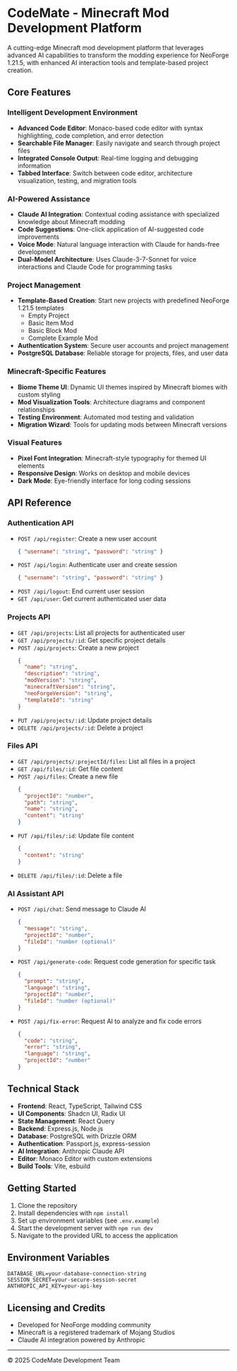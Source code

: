 # CodeMate - Minecraft Mod Development Platform

A cutting-edge Minecraft mod development platform that leverages advanced AI capabilities to transform the modding experience for NeoForge 1.21.5, with enhanced AI interaction tools and template-based project creation.

## Core Features

### Intelligent Development Environment

- **Advanced Code Editor**: Monaco-based code editor with syntax highlighting, code completion, and error detection
- **Searchable File Manager**: Easily navigate and search through project files
- **Integrated Console Output**: Real-time logging and debugging information
- **Tabbed Interface**: Switch between code editor, architecture visualization, testing, and migration tools

### AI-Powered Assistance

- **Claude AI Integration**: Contextual coding assistance with specialized knowledge about Minecraft modding
- **Code Suggestions**: One-click application of AI-suggested code improvements
- **Voice Mode**: Natural language interaction with Claude for hands-free development
- **Dual-Model Architecture**: Uses Claude-3-7-Sonnet for voice interactions and Claude Code for programming tasks

### Project Management

- **Template-Based Creation**: Start new projects with predefined NeoForge 1.21.5 templates
  - Empty Project
  - Basic Item Mod
  - Basic Block Mod
  - Complete Example Mod
- **Authentication System**: Secure user accounts and project management
- **PostgreSQL Database**: Reliable storage for projects, files, and user data

### Minecraft-Specific Features

- **Biome Theme UI**: Dynamic UI themes inspired by Minecraft biomes with custom styling
- **Mod Visualization Tools**: Architecture diagrams and component relationships
- **Testing Environment**: Automated mod testing and validation
- **Migration Wizard**: Tools for updating mods between Minecraft versions

### Visual Features

- **Pixel Font Integration**: Minecraft-style typography for themed UI elements
- **Responsive Design**: Works on desktop and mobile devices
- **Dark Mode**: Eye-friendly interface for long coding sessions

## API Reference

### Authentication API

- `POST /api/register`: Create a new user account
  ```json
  { "username": "string", "password": "string" }
  ```
- `POST /api/login`: Authenticate user and create session
  ```json
  { "username": "string", "password": "string" }
  ```
- `POST /api/logout`: End current user session
- `GET /api/user`: Get current authenticated user data

### Projects API

- `GET /api/projects`: List all projects for authenticated user
- `GET /api/projects/:id`: Get specific project details
- `POST /api/projects`: Create a new project
  ```json
  {
    "name": "string",
    "description": "string",
    "modVersion": "string",
    "minecraftVersion": "string",
    "neoForgeVersion": "string",
    "templateId": "string"
  }
  ```
- `PUT /api/projects/:id`: Update project details
- `DELETE /api/projects/:id`: Delete a project

### Files API

- `GET /api/projects/:projectId/files`: List all files in a project
- `GET /api/files/:id`: Get file content
- `POST /api/files`: Create a new file
  ```json
  {
    "projectId": "number",
    "path": "string",
    "name": "string",
    "content": "string"
  }
  ```
- `PUT /api/files/:id`: Update file content
  ```json
  {
    "content": "string"
  }
  ```
- `DELETE /api/files/:id`: Delete a file

### AI Assistant API

- `POST /api/chat`: Send message to Claude AI
  ```json
  {
    "message": "string",
    "projectId": "number",
    "fileId": "number (optional)"
  }
  ```
- `POST /api/generate-code`: Request code generation for specific task
  ```json
  {
    "prompt": "string",
    "language": "string",
    "projectId": "number",
    "fileId": "number (optional)"
  }
  ```
- `POST /api/fix-error`: Request AI to analyze and fix code errors
  ```json
  {
    "code": "string",
    "error": "string",
    "language": "string",
    "projectId": "number"
  }
  ```

## Technical Stack

- **Frontend**: React, TypeScript, Tailwind CSS
- **UI Components**: Shadcn UI, Radix UI
- **State Management**: React Query
- **Backend**: Express.js, Node.js
- **Database**: PostgreSQL with Drizzle ORM
- **Authentication**: Passport.js, express-session
- **AI Integration**: Anthropic Claude API
- **Editor**: Monaco Editor with custom extensions
- **Build Tools**: Vite, esbuild

## Getting Started

1. Clone the repository
2. Install dependencies with `npm install`
3. Set up environment variables (see `.env.example`)
4. Start the development server with `npm run dev`
5. Navigate to the provided URL to access the application

## Environment Variables

```
DATABASE_URL=your-database-connection-string
SESSION_SECRET=your-secure-session-secret
ANTHROPIC_API_KEY=your-api-key
```

## Licensing and Credits

- Developed for NeoForge modding community
- Minecraft is a registered trademark of Mojang Studios
- Claude AI integration powered by Anthropic

---

© 2025 CodeMate Development Team
